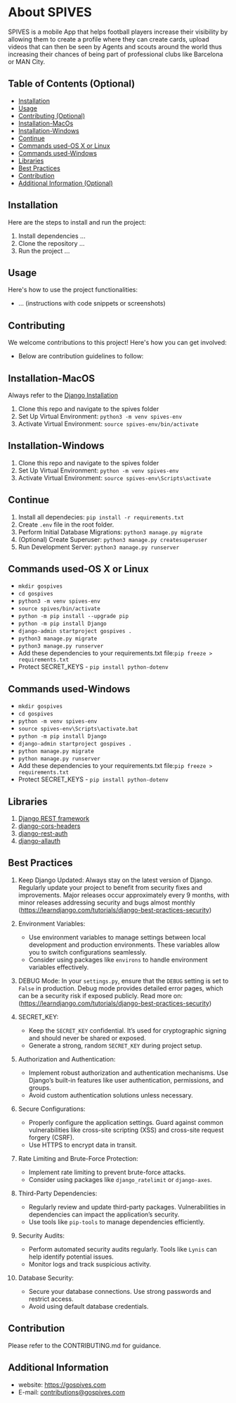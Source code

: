 # About SPIVES

SPIVES is a mobile App that helps football players increase their visibility by allowing them to create a profile where they can create cards, upload videos that can then be seen
by Agents and scouts around the world thus increasing their chances of being part of professional clubs like Barcelona or MAN City.

## Table of Contents (Optional)

* [Installation](#installation)
* [Usage](#usage)
* [Contributing (Optional)](#contributing)
* [Installation-MacOs](#installation-macos)
* [Installation-Windows](#installation-windows)
* [Continue](#continue)
* [Commands used-OS X or Linux](#commands-used-os-x-or-linux)
* [Commands used-Windows](#commands-used-windows)
* [Libraries](#libraries)
* [Best Practices](#best-practices)
* [Contribution](#contribution)
* [Additional Information (Optional)](#additional-information)

## Installation

Here are the steps to install and run the project:

1. Install dependencies ...
2. Clone the repository ...
3. Run the project ...

## Usage

Here's how to use the project functionalities:

* ... (instructions with code snippets or screenshots)

## Contributing

We welcome contributions to this project! Here's how you can get involved:

* Below are contribution guidelines to follow:

## Installation-MacOS

Always refer to the [Django Installation](https://docs.djangoproject.com/en/5.0/intro/tutorial01/)

1. Clone this repo and navigate to the spives folder
2. Set Up Virtual Environment: `python3 -m venv spives-env`
3. Activate Virtual Environment: `source spives-env/bin/activate`

## Installation-Windows

1. Clone this repo and navigate to the spives folder
2. Set Up Virtual Environment: `python -m venv spives-env`
3. Activate Virtual Environment: `source spives-env\Scripts\activate`

## Continue

1. Install all dependecies: `pip install -r requirements.txt`
2. Create `.env` file in the root folder.
3. Perform Initial Database Migrations: `python3 manage.py migrate`
4. (Optional) Create Superuser: `python3 manage.py createsuperuser`
5. Run Development Server: `python3 manage.py runserver`

## Commands used-OS X or Linux

* `mkdir gospives`
* `cd gospives`
* `python3 -m venv spives-env`
* `source spives/bin/activate`
* `python -m pip install --upgrade pip`
* `python -m pip install Django`
* `django-admin startproject gospives .`
* `python3 manage.py migrate`
* `python3 manage.py runserver`
* Add these dependencies to your requirements.txt file:`pip freeze > requirements.txt`
* Protect SECRET_KEYS - `pip install python-dotenv`

## Commands used-Windows

* `mkdir gospives`
* `cd gospives`
* `python -m venv spives-env`
* `source spives-env\Scripts\activate.bat`
* `python -m pip install Django`
* `django-admin startproject gospives .`
* `python manage.py migrate`
* `python manage.py runserver`
* Add these dependencies to your requirements.txt file:`pip freeze > requirements.txt`
* Protect SECRET_KEYS - `pip install python-dotenv`

## Libraries

1. [Django REST framework](https://www.django-rest-framework.org/)
2. [django-cors-headers](https://pypi.org/project/django-cors-headers/)
3. [django-rest-auth](https://django-rest-auth.readthedocs.io/en/latest/installation.html)
4. [django-allauth](https://docs.allauth.org/en/latest/installation/quickstart.html)

## Best Practices

1. Keep Django Updated: Always stay on the latest version of Django. Regularly update your project to benefit from security fixes and improvements. Major releases occur approximately every 9 months, with minor releases addressing security and bugs almost monthly (<https://learndjango.com/tutorials/django-best-practices-security>)

2. Environment Variables:
    * Use environment variables to manage settings between local development and production environments. These variables allow you to switch configurations seamlessly.
    * Consider using packages like `environs` to handle environment variables effectively.

3. DEBUG Mode:
In your `settings.py`, ensure that the `DEBUG` setting is set to `False` in production. Debug mode provides detailed error pages, which can be a security risk if exposed publicly. Read more on: (<https://learndjango.com/tutorials/django-best-practices-security>)

4. SECRET_KEY:
    * Keep the `SECRET_KEY` confidential. It’s used for cryptographic signing and should never be shared or exposed.
    * Generate a strong, random `SECRET_KEY` during project setup.

5. Authorization and Authentication:
    * Implement robust authorization and authentication mechanisms. Use Django’s built-in features like user authentication, permissions, and groups.
    * Avoid custom authentication solutions unless necessary.

6. Secure Configurations:
    * Properly configure the application settings. Guard against common vulnerabilities like cross-site scripting (XSS) and cross-site request forgery (CSRF).
    * Use HTTPS to encrypt data in transit.

7. Rate Limiting and Brute-Force Protection:
    * Implement rate limiting to prevent brute-force attacks.
    * Consider using packages like `django_ratelimit` or `django-axes`.

8. Third-Party Dependencies:
    * Regularly review and update third-party packages. Vulnerabilities in dependencies can impact the application’s security.
    * Use tools like `pip-tools` to manage dependencies efficiently.

9. Security Audits:
    * Perform automated security audits regularly. Tools like `Lynis` can help identify potential issues.
    * Monitor logs and track suspicious activity.

10. Database Security:
    * Secure your database connections. Use strong passwords and restrict access.
    * Avoid using default database credentials.

## Contribution

Please refer to the CONTRIBUTING.md for guidance.

## Additional Information

* website: <https://gospives.com>
* E-mail: <contributions@gospives.com>
